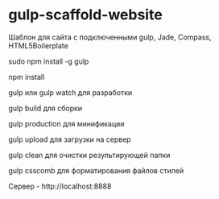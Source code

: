 gulp-scaffold-website
=====================

Шаблон для сайта с подключенными gulp, Jade, Compass, HTML5Boilerplate

sudo npm install -g gulp

npm install

gulp или gulp watch для разработки

gulp build для сборки

gulp production для минификации

gulp upload для загрузки на сервер

gulp clean для очистки результирующей папки

gulp csscomb для форматирования файлов стилей

Сервер - http://localhost:8888